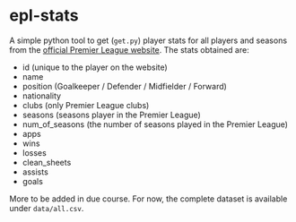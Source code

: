 # epl-stats

A simple python tool to get (`get.py`) player stats for all players and seasons from the [official Premier League website](http://premierleague.com/). The stats obtained are:

- id (unique to the player on the website)
- name
- position (Goalkeeper / Defender / Midfielder / Forward)
- nationality
- clubs (only Premier League clubs)
- seasons (seasons player in the Premier League)
- num_of_seasons (the number of seasons played in the Premier League)
- apps
- wins
- losses
- clean_sheets
- assists
- goals

More to be added in due course. For now, the complete dataset is available under `data/all.csv`. 